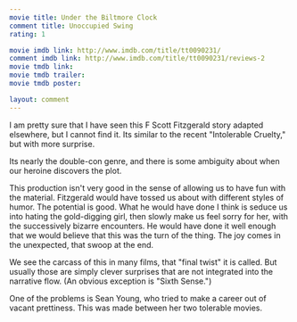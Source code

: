 ```yaml
---
movie title: Under the Biltmore Clock
comment title: Unoccupied Swing
rating: 1

movie imdb link: http://www.imdb.com/title/tt0090231/
comment imdb link: http://www.imdb.com/title/tt0090231/reviews-2
movie tmdb link: 
movie tmdb trailer: 
movie tmdb poster: 

layout: comment
---
```


I am pretty sure that I have seen this F Scott Fitzgerald story adapted elsewhere, but I cannot find it. Its similar to the recent "Intolerable Cruelty," but with more surprise.

Its nearly the double-con genre, and there is some ambiguity about when our heroine discovers the plot.

This production isn't very good in the sense of allowing us to have fun with the material. Fitzgerald would have tossed us about with different styles of humor. The potential is good. What he would have done I think is seduce us into hating the gold-digging girl, then slowly make us feel sorry for her, with the successively bizarre encounters. He would have done it well enough that we would believe that this was the turn of the thing. The joy comes in the unexpected, that swoop at the end.

We see the carcass of this in many films, that "final twist" it is called. But usually those are simply clever surprises that are not integrated into the narrative flow. (An obvious exception is "Sixth Sense.")

One of the problems is Sean Young, who tried to make a career out of vacant prettiness. This was made between her two tolerable movies.